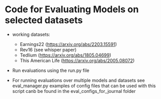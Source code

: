 # Code for Evaluating Models on selected datasets
- working datasets:
    - Earnings22 (https://arxiv.org/abs/2203.15591)
    - Rev16 (see whisper paper)
    - Tedlium (https://arxiv.org/abs/1805.04699)
    - This American Life (https://arxiv.org/abs/2005.08072)

- Run evaluations using the run.py file
- For running evaluations over multiple models and datasets see eval_manager.py examples of config files that can be used with this script canb be found in the eval_configs_for_journal folder


